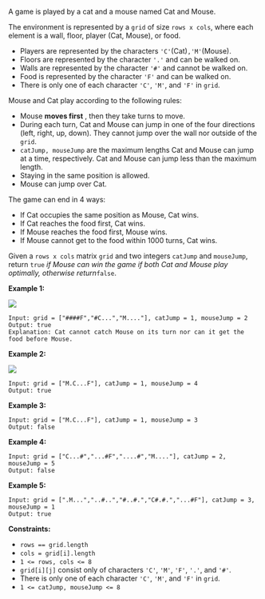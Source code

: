 A game is played by a cat and a mouse named Cat and Mouse.

The environment is represented by a `grid` of size `rows x cols`, where each
element is a wall, floor, player (Cat, Mouse), or food.

  * Players are represented by the characters `'C'`(Cat)`,'M'`(Mouse).
  * Floors are represented by the character `'.'` and can be walked on.
  * Walls are represented by the character `'#'` and cannot be walked on.
  * Food is represented by the character `'F'` and can be walked on.
  * There is only one of each character `'C'`, `'M'`, and `'F'` in `grid`.

Mouse and Cat play according to the following rules:

  * Mouse **moves first** , then they take turns to move.
  * During each turn, Cat and Mouse can jump in one of the four directions (left, right, up, down). They cannot jump over the wall nor outside of the `grid`.
  * `catJump, mouseJump` are the maximum lengths Cat and Mouse can jump at a time, respectively. Cat and Mouse can jump less than the maximum length.
  * Staying in the same position is allowed.
  * Mouse can jump over Cat.

The game can end in 4 ways:

  * If Cat occupies the same position as Mouse, Cat wins.
  * If Cat reaches the food first, Cat wins.
  * If Mouse reaches the food first, Mouse wins.
  * If Mouse cannot get to the food within 1000 turns, Cat wins.

Given a `rows x cols` matrix `grid` and two integers `catJump` and
`mouseJump`, return `true` _if Mouse can win the game if both Cat and Mouse
play optimally, otherwise return_`false`.



**Example 1:**

**![](https://assets.leetcode.com/uploads/2020/09/12/sample_111_1955.png)**

    
    
    Input: grid = ["####F","#C...","M...."], catJump = 1, mouseJump = 2
    Output: true
    Explanation: Cat cannot catch Mouse on its turn nor can it get the food before Mouse.
    

**Example 2:**

![](https://assets.leetcode.com/uploads/2020/09/12/sample_2_1955.png)

    
    
    Input: grid = ["M.C...F"], catJump = 1, mouseJump = 4
    Output: true
    

**Example 3:**

    
    
    Input: grid = ["M.C...F"], catJump = 1, mouseJump = 3
    Output: false
    

**Example 4:**

    
    
    Input: grid = ["C...#","...#F","....#","M...."], catJump = 2, mouseJump = 5
    Output: false
    

**Example 5:**

    
    
    Input: grid = [".M...","..#..","#..#.","C#.#.","...#F"], catJump = 3, mouseJump = 1
    Output: true
    



**Constraints:**

  * `rows == grid.length`
  * `cols = grid[i].length`
  * `1 <= rows, cols <= 8`
  * `grid[i][j]` consist only of characters `'C'`, `'M'`, `'F'`, `'.'`, and `'#'`.
  * There is only one of each character `'C'`, `'M'`, and `'F'` in `grid`.
  * `1 <= catJump, mouseJump <= 8`

